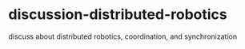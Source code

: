 # discussion-distributed-robotics
discuss about distributed robotics, coordination, and synchronization
